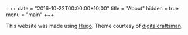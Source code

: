 +++
date = "2016-10-22T00:00:00+10:00"
title = "About"
hidden = true
menu = "main"
+++

This website was made using [Hugo](https://gohugo.io). Theme courtesy of [digitalcraftsman](https://github.com/digitalcraftsman/hugo-cactus-theme).
